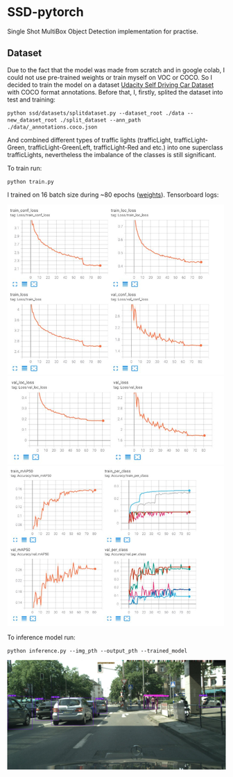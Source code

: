 # SSD-pytorch
Single Shot MultiBox Object Detection implementation for practise.

## Dataset
Due to the fact that the model was made from scratch and in google colab, I could not use pre-trained weights or train myself on VOC or COCO. So I decided to train the model on a dataset [Udacity Self Driving Car Dataset](https://public.roboflow.com/object-detection/self-driving-car) with COCO format annotations. Before that, I, firstly, splited the dataset into test and training:
```
python ssd/datasets/splitdataset.py --dataset_root ./data --new_dataset_root ./split_dataset --ann_path ./data/_annotations.coco.json
```
And combined different types of traffic lights (trafficLight, trafficLight-Green, trafficLight-GreenLeft, trafficLight-Red and etc.) into one superclass trafficLights, nevertheless the imbalance of the classes is still significant.

To train run:
```
python train.py
```
I trained on 16 batch size during ~80 epochs ([weights](https://drive.google.com/file/d/12EQsh4PJjjcDw2KafcZjeEJufHnwHYUf/view?usp=sharing)). Tensorboard logs:

<p align="justify">
  <img src="./images/logs/Loss_1.JPG" width="500">
  <img src="./images/logs/Loss_2.JPG" width="500">
  <img src="./images/logs/Accuracy.JPG" width="500">
</p>

To inference model run:
```
python inference.py --img_pth --output_pth --trained_model
```
<p align="center">
  <img src="./images/pred_img.jpg" width="600">
</p>
